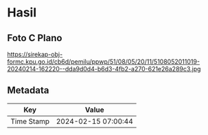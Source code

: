 # Hasil

## Foto C Plano

https://sirekap-obj-formc.kpu.go.id/cb6d/pemilu/ppwp/51/08/05/20/11/5108052011019-20240214-162220--dda9d0d4-b6d3-4fb2-a270-621e26a289c3.jpg


## Metadata

| Key        | Value               |
| ---------- | ------------------- |
| Time Stamp | 2024-02-15 07:00:44 |



